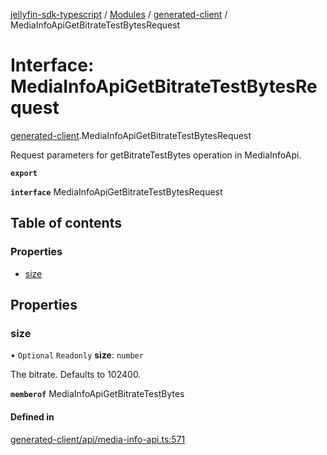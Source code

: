 [jellyfin-sdk-typescript](../README.md) / [Modules](../modules.md) / [generated-client](../modules/generated_client.md) / MediaInfoApiGetBitrateTestBytesRequest

# Interface: MediaInfoApiGetBitrateTestBytesRequest

[generated-client](../modules/generated_client.md).MediaInfoApiGetBitrateTestBytesRequest

Request parameters for getBitrateTestBytes operation in MediaInfoApi.

**`export`**

**`interface`** MediaInfoApiGetBitrateTestBytesRequest

## Table of contents

### Properties

- [size](generated_client.MediaInfoApiGetBitrateTestBytesRequest.md#size)

## Properties

### size

• `Optional` `Readonly` **size**: `number`

The bitrate. Defaults to 102400.

**`memberof`** MediaInfoApiGetBitrateTestBytes

#### Defined in

[generated-client/api/media-info-api.ts:571](https://github.com/thornbill/jellyfin-sdk-typescript/blob/46678c1/src/generated-client/api/media-info-api.ts#L571)
